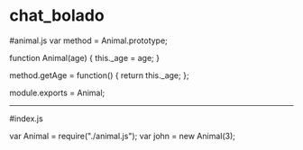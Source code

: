 # chat_bolado

#animal.js
var method = Animal.prototype;

function Animal(age) {
    this._age = age;
}

method.getAge = function() {
    return this._age;
};

module.exports = Animal;

-----

#index.js

var Animal = require("./animal.js");
var john = new Animal(3);
